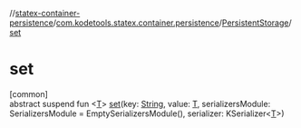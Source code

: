 //[statex-container-persistence](../../../index.md)/[com.kodetools.statex.container.persistence](../index.md)/[PersistentStorage](index.md)/[set](set.md)

# set

[common]\
abstract suspend fun &lt;[T](set.md)&gt; [set](set.md)(key: [String](https://kotlinlang.org/api/core/kotlin-stdlib/kotlin/-string/index.html), value: [T](set.md), serializersModule: SerializersModule = EmptySerializersModule(), serializer: KSerializer&lt;[T](set.md)&gt;)
